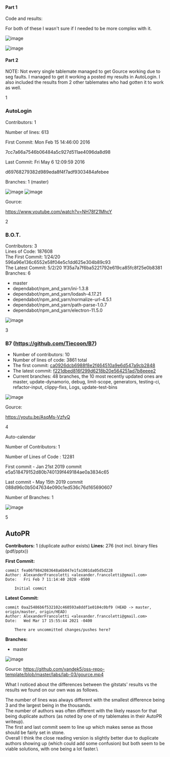 #### Part 1

Code and results:

For both of these I wasn't sure if I needed to be more complex with it.

![image](https://user-images.githubusercontent.com/68211239/151740842-6132086b-b56f-4884-8804-d8484228c611.png)

![image](https://user-images.githubusercontent.com/68211239/151746080-4a68d33c-0c89-4364-a0e4-de2efbed7624.png)



#### Part 2

NOTE: Not every single tablemate managed to get Gource working due to seg faults. I managed to get it working a posted my results in AutoLogin. I also included the results from 2 other tablemates who had gotten it to work as well. 


1
### AutoLogin

Contributors: 1

Number of lines: 613

First Commit: Mon Feb 15 14:46:00 2016

7cc7a66a7546b06484a5c927d511ae4096da8d98

Last Commit: Fri May 6 12:09:59 2016

d69768279382d989eda8f4f7adf9303484afebee

Branches: 1 (master) 

![image](https://user-images.githubusercontent.com/68211239/151734535-ec52e642-7597-48fe-a86c-acb783dbe13f.png)
![image](https://user-images.githubusercontent.com/68211239/151734546-2149be8f-8be7-4dc6-a22d-63cfc6338ed1.png)

Gource:

https://www.youtube.com/watch?v=NH78f21MhcY



2

### B.O.T.
Contributors: 3 \
Lines of Code: 187608 \
The First Commit: 1/24/20 596a96e136c6552e58f04e5c1dd625e304b89c93 \
The Latest Commit: 5/2/20 1f35a7a7f6ba5221792e619ca85fc8f25e0b8381 \
Branches: 6
* master
* dependabot/npm_and_yarn/ini-1.3.8
* dependabot/npm_and_yarn/lodash-4.17.21
* dependabot/npm_and_yarn/normalize-url-4.5.1
* dependabot/npm_and_yarn/path-parse-1.0.7
* dependabot/npm_and_yarn/electron-11.5.0

![image](https://user-images.githubusercontent.com/68211239/151734578-2fc1650b-5578-4244-ae6e-15a4a6f90749.png)

 
3

### B7 (https://github.com/Tiecoon/B7)
- Number of contributors: 10
- Number of lines of code: 3861 total
- The first commit: [ca0926dcb6988f8e2f464510a9e6d547a9cb2848](https://github.com/Tiecoon/B7/commit/f221dbed816f299d6218b20e564251ad7b8eeee2)
- The latest commit: [f221dbed816f299d6218b20e564251ad7b8eeee2](https://github.com/Tiecoon/B7/commit/ca0926dcb6988f8e2f464510a9e6d547a9cb2848)
- Current branches: 48 branches, the 10 most recently updated ones are master, update-dynamorio, debug, limit-scope, generators, testing-ci, refactor-input, clippy-fixs, Logs, update-test-bins

![image](https://user-images.githubusercontent.com/68211239/151734620-de88d7f3-6cc3-45a2-92ac-81405ef9cc75.png)

Gource:

https://youtu.be/AsqMs-VzfyQ

4

Auto-calendar

Number of Contributors: 1

Number of Lines of Code : 12281

First commit - Jan 21st 2019 commit e5a518479152d80b740139f449184ae0a3834c65

Last commit - May 15th 2019 commit 088d96c0b5047634e090c1ed536c76d165690607

Number of Branches: 1

![image](https://user-images.githubusercontent.com/68211239/151734594-ce111fd4-ea3a-4fee-9c23-5e4df243e87f.png)

5

## AutoPR
**Contributors:** 1 (duplicate author exists)
**Lines:** 276 (not incl. binary files (pdf/pptx))


**First Commit:**
```
commit fea06f9842083648a6b047e1fa1001da05d5d228
Author: AlexanderFrancoletti <alexander.francoletti@gmail.com>
Date:   Fri Feb 7 11:14:40 2020 -0500

    Initial commit
```


**Latest Commit:**
```
commit 0aa25486b6f532102c460593a8ddf1e0104c0bf9 (HEAD -> master, origin/master, origin/HEAD)
Author: AlexanderFrancoletti <alexander.francoletti@gmail.com>
Date:   Wed Mar 17 15:55:44 2021 -0400

    There are uncommitted changes/pushes here?
```

**Branches:**
- master

![image](https://user-images.githubusercontent.com/68211239/151734561-86338f00-1231-42f5-8f97-8338107a8c33.png)

Gource: https://github.com/vandek5/oss-repo-template/blob/master/labs/lab-03/gource.mp4

What I noticed about the differences between the gitstats' results vs the results we found on our own was as follows.

The number of lines was always different with the smallest difference being 3 and the largest being in the thousands.\
The number of authors was often different with the likely reason for that being duplicate authors (as noted by one of my tablemates in their AutoPR writeup).\
The first and last commit seem to line up which makes sense as those should be fairly set in stone. \
Overall I think the close reading version is slightly better due to duplicate authors showing up (which could add some confusion) but both seem to be viable solutions, with one being a lot faster.\






